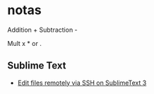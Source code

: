 # notas

Addition + Subtraction -

Mult x * or .

## Sublime Text
- [Edit files remotely via SSH on SublimeText 3](https://github.com/broeneatsdinner/noticias/blob/master/Editing%20files%20remotely%20via%20SSH%20on%20SublimeText%203.md)
